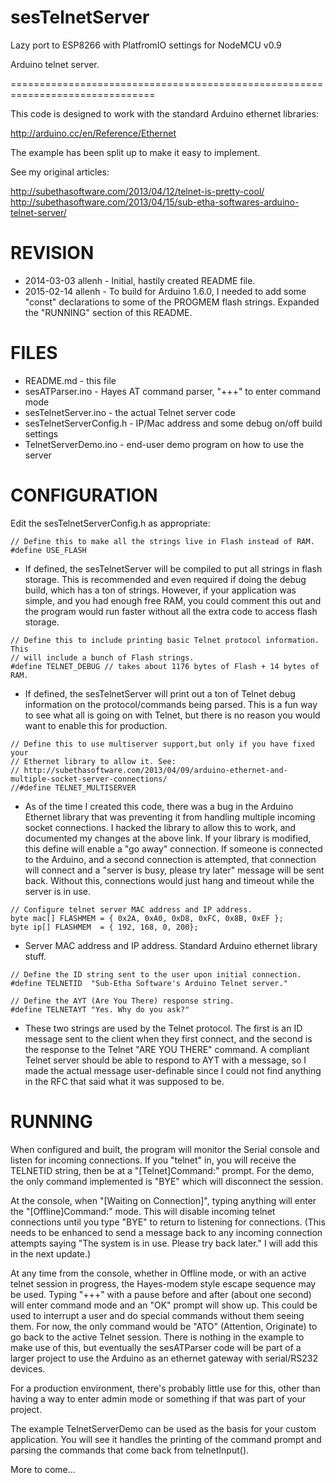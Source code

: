 sesTelnetServer
===============

Lazy port to ESP8266 with PlatfromIO settings for NodeMCU v0.9

Arduino telnet server.

===============================================================================

This code is designed to work with the standard Arduino ethernet libraries:

http://arduino.cc/en/Reference/Ethernet

The example has been split up to make it easy to implement.

See my original articles:

http://subethasoftware.com/2013/04/12/telnet-is-pretty-cool/
http://subethasoftware.com/2013/04/15/sub-etha-softwares-arduino-telnet-server/

REVISION
========
* 2014-03-03 allenh - Initial, hastily created README file.
* 2015-02-14 allenh - To build for Arduino 1.6.0, I needed to add some "const" declarations to some of the PROGMEM flash strings. Expanded the "RUNNING" section of this README.

FILES
=====

* README.md - this file
* sesATParser.ino - Hayes AT command parser, "+++" to enter command mode
* sesTelnetServer.ino - the actual Telnet server code
* sesTelnetServerConfig.h - IP/Mac address and some debug on/off build settings
* TelnetServerDemo.ino - end-user demo program on how to use the server

CONFIGURATION
=============

Edit the sesTelnetServerConfig.h as appropriate:

```
// Define this to make all the strings live in Flash instead of RAM.
#define USE_FLASH
```

* If defined, the sesTelnetServer will be compiled to put all strings in flash
  storage. This is recommended and even required if doing the debug build,
  which has a ton of strings. However, if your application was simple, and you
  had enough free RAM, you could comment this out and the program would run
  faster without all the extra code to access flash storage.
  
```
// Define this to include printing basic Telnet protocol information. This
// will include a bunch of Flash strings.
#define TELNET_DEBUG // takes about 1176 bytes of Flash + 14 bytes of RAM.
```

* If defined, the sesTelnetServer will print out a ton of Telnet debug
  information on the protocol/commands being parsed. This is a fun way to see
  what all is going on with Telnet, but there is no reason you would want to
  enable this for production.

```  
// Define this to use multiserver support,but only if you have fixed your
// Ethernet library to allow it. See:
// http://subethasoftware.com/2013/04/09/arduino-ethernet-and-multiple-socket-server-connections/
//#define TELNET_MULTISERVER
```

* As of the time I created this code, there was a bug in the Arduino Ethernet
  library that was preventing it from handling multiple incoming socket
  connections. I hacked the library to allow this to work, and documented my
  changes at the above link. If your library is modified, this define will
  enable a "go away" connection. If someone is connected to the Arduino, and
  a second connection is attempted, that connection will connect and a
  "server is busy, please try later" message will be sent back. Without this,
  connections would just hang and timeout while the server is in use.

```  
// Configure telnet server MAC address and IP address.
byte mac[] FLASHMEM = { 0x2A, 0xA0, 0xD8, 0xFC, 0x8B, 0xEF };
byte ip[] FLASHMEM  = { 192, 168, 0, 200};
```

* Server MAC address and IP address. Standard Arduino ethernet library stuff.

```
// Define the ID string sent to the user upon initial connection.
#define TELNETID  "Sub-Etha Software's Arduino Telnet server."

// Define the AYT (Are You There) response string.
#define TELNETAYT "Yes. Why do you ask?"
```

* These two strings are used by the Telnet protocol. The first is an ID
  message sent to the client when they first connect, and the second is the
  response to the Telnet "ARE YOU THERE" command. A compliant Telnet server
  should be able to respond to AYT with a message, so I made the actual
  message user-definable since I could not find anything in the RFC that
  said what it was supposed to be.

RUNNING
=======
 
 When configured and built, the program will monitor the Serial console and
 listen for incoming connections. If you "telnet" in, you will receive the
 TELNETID string, then be at a "[Telnet]Command:" prompt. For the demo,
 the only command implemented is "BYE" which will disconnect the session.
 
 At the console, when "[Waiting on Connection]", typing anything will enter
 the "[Offline]Command:" mode. This will disable incoming telnet
 connections until you type "BYE" to return to listening for connections.
 (This needs to be enhanced to send a message back to any incoming
 connection attempts saying "The system is in use. Please try back later."
 I will add this in the next update.)
 
 At any time from the console, whether in Offline mode, or with an active
 telnet session in progress, the Hayes-modem style escape sequence may
 be used. Typing "+++" with a pause before and after (about one second) will
 enter command mode and an "OK" prompt will show up. This could be used
 to interrupt a user and do special commands without them seeing them.
 For now, the only command would be "ATO" (Attention, Originate) to go
 back to the active Telnet session. There is nothing in the example
 to make use of this, but eventually the sesATParser code will be part
 of a larger project to use the Arduino as an ethernet gateway with
 serial/RS232 devices.
  
 For a production environment, there's probably little use for this, other
 than having a way to enter admin mode or something if that was part of
 your project.
 
 The example TelnetServerDemo can be used as the basis for your custom
 application. You will see it handles the printing of the command prompt
 and parsing the commands that come back from telnetInput().
 
 More to come...
